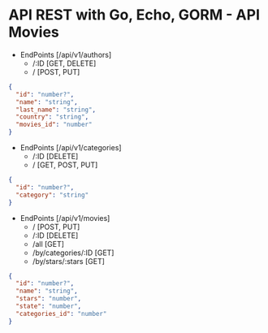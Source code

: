 # API REST with Go, Echo, GORM - API Movies

- EndPoints [/api/v1/authors]
    - /:ID [GET, DELETE]
    - / [POST, PUT]

```json
{
  "id": "number?",
  "name": "string",
  "last_name": "string", 
  "country": "string",
  "movies_id": "number"
}
```

- EndPoints [/api/v1/categories]
    - /:ID [DELETE]
    - / [GET, POST, PUT]

```json
{
  "id": "number?",
  "category": "string"
}
```

- EndPoints [/api/v1/movies]
    - / [POST, PUT]
    - /:ID [DELETE]
    - /all [GET]
    - /by/categories/:ID [GET]
    - /by/stars/:stars [GET]

```json
{
  "id": "number?",
  "name": "string",
  "stars": "number",
  "state": "number",
  "categories_id": "number"
}
```